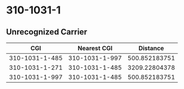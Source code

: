 # 310-1031-1
## Unrecognized Carrier


| CGI | Nearest CGI | Distance |
|-----|-------------|----------|
| 310-1031-1-485 | 310-1031-1-997 | 500.852183751 |
| 310-1031-1-271 | 310-1031-1-485 | 3209.22804378 |
| 310-1031-1-997 | 310-1031-1-485 | 500.852183751 |
